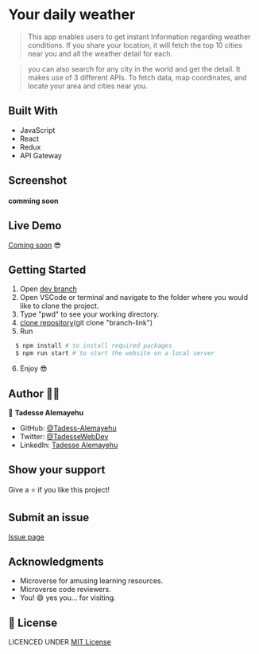 # Your daily weather

> This app enables users to get instant Information regarding weather conditions. If you share your location, it will fetch the top 10 cities near you and all the weather detail for each.

> you can also search for any city in the world and get the detail. It makes use of 3 different APIs. To fetch data, map coordinates, and locate your area and cities near you.

## Built With

- JavaScript
- React
- Redux
- API Gateway

## Screenshot

#### comming soon

## Live Demo

[Coming soon]() 😎

## Getting Started

1. Open [dev branch](https://github.com/Tadesse-Alemayehu/weather-now)
2. Open VSCode or terminal and navigate to the folder where you would like to clone the project.
3. Type "pwd" to see your working directory.
4. [clone repository](https://github.com/Tadesse-Alemayehu/weather-now)(git clone "branch-link")
5. Run

```bash
  $ npm install # to install required packages
  $ npm run start # to start the website on a local server
```

6. Enjoy 😎

## Author 👱‍♂️

👤 **Tadesse Alemayehu**

- GitHub: [@Tadess-Alemayehu](https://github.com/Tadesse-Alemayehu)
- Twitter: [@TadesseWebDev](https://twitter.com/TadesseWebDev)
- LinkedIn: [Tadesse Alemayehu](https://www.linkedin.com/in/tadesse-alemayehu-60141a221/)

## Show your support

Give a ⭐️ if you like this project!

## Submit an issue

[Issue page](https://github.com/Tadesse-Alemayehu/weather-now/issues)

## Acknowledgments

- Microverse for amusing learning resources.
- Microverse code reviewers.
- You! 😄 yes you... for visiting.

## 📝 License

LICENCED UNDER [MIT License](LICENSE)
